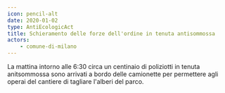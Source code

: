 ```yaml
---
icon: pencil-alt
date: 2020-01-02
type: AntiEcologicAct
title: Schieramento delle forze dell'ordine in tenuta antisommossa
actors:
    - comune-di-milano
---
```


La mattina intorno alle 6:30 circa un centinaio di poliziotti in tenuta anitsommossa sono arrivati a bordo delle camionette per permettere agli operai del cantiere di tagliare l'alberi del parco.

